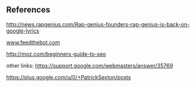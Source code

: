 

References
----------
http://news.rapgenius.com/Rap-genius-founders-rap-genius-is-back-on-google-lyrics

www.feedthebot.com

http://moz.com/beginners-guide-to-seo


other links:
https://support.google.com/webmasters/answer/35769

https://plus.google.com/u/0/+PatrickSexton/posts


